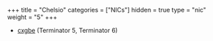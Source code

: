 +++
title = "Chelsio"
categories = ["NICs"]
hidden = true
type = "nic"
weight = "5"
+++

- [cxgbe](http://dpdk.org/doc/guides/nics/cxgbe.html) (Terminator 5, Terminator 6)
